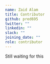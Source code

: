 ```yaml
---
name: Zaid Alam
title: Contributor
github: pred695
twitter: ""
linkedin: ""
slack: ""
joining_date: ""
role: contributor
---
```


Still waiting for this

